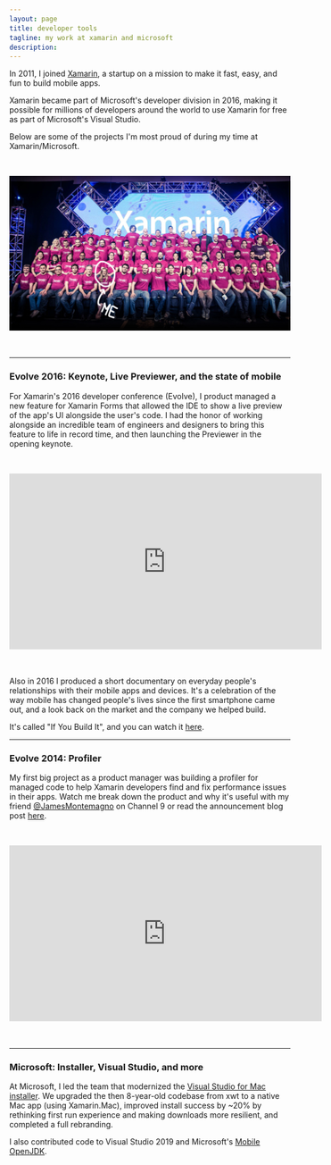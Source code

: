 ```yaml
---
layout: page
title: developer tools
tagline: my work at xamarin and microsoft
description: 
---
```


In 2011, I joined [Xamarin](https://en.wikipedia.org/wiki/Xamarin), a startup on a mission to make it fast, easy, and fun to build mobile apps. 

Xamarin became part of Microsoft's developer division in 2016, making it possible for millions of developers around the world to use Xamarin for free as part of Microsoft's Visual Studio. 

Below are some of the projects I'm most proud of during my time at Xamarin/Microsoft.

<br/>

<p align="center">
<img src="../assets/images/xam.jpg" alt="Xamarin_2013"/>
</p>

<br/>

---

### Evolve 2016: Keynote, Live Previewer, and the state of mobile

For Xamarin's 2016 developer conference (Evolve), I product managed a new feature for Xamarin Forms that allowed the IDE to show a live preview of the app's UI alongside the user's code. I had the honor of working alongside an incredible team of engineers and designers to bring this feature to life in record time, and then launching the Previewer in the opening keynote.

<br/>

<p align="center">
<iframe width="560" height="315" src="https://www.youtube.com/embed/jgXCB51e4ak?start=1800" frameborder="0" allow="accelerometer; autoplay; clipboard-write; encrypted-media; gyroscope; picture-in-picture" allowfullscreen></iframe>
</p> 

<br/>

Also in 2016 I produced a short documentary on everyday people's relationships with their mobile apps and devices. It's a celebration of the way mobile has changed people's lives since the first smartphone came out, and a look back on the market and the company we helped build.

It's called "If You Build It", and you can watch it [here](https://vimeo.com/showcase/3937948).

---

### Evolve 2014: Profiler

My first big project as a product manager was building a profiler for managed code to help Xamarin developers find and fix performance issues in their apps.  Watch me break down the product and why it's useful with my friend [@JamesMontemagno](https://twitter.com/JamesMontemagno) on Channel 9 or read the announcement blog post [here](https://devblogs.microsoft.com/xamarin/say-hello-to-the-xamarin-profiler/).

<br/>

<p align="center">
<iframe width="560" height="315" src="https://www.youtube.com/embed/gO2YwTtJuvs" frameborder="0" allow="accelerometer; autoplay; clipboard-write; encrypted-media; gyroscope; picture-in-picture" allowfullscreen></iframe>
</p>

<br/>

---

### Microsoft: Installer, Visual Studio, and more

At Microsoft, I led the team that modernized the [Visual Studio for Mac installer](https://www.youtube.com/watch?v=KMXm43LVNeY&ab_channel=ProgrammingKnowledge). We upgraded the then 8-year-old codebase from xwt to a native Mac app (using Xamarin.Mac), improved install success by ~20% by rethinking first run experience and making downloads more resilient, and completed a full rebranding. 

I also contributed code to Visual Studio 2019 and Microsoft's [Mobile OpenJDK](https://docs.microsoft.com/en-us/xamarin/android/get-started/installation/openjdk). 
